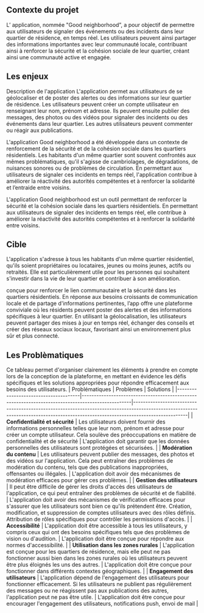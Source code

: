 ## Contexte du projet
L’ application, nommée "Good neighborhood”, a pour objectif de permettre aux utilisateurs de signaler des événements ou des incidents dans leur quartier de résidence, en temps réel. Les utilisateurs peuvent ainsi partager des informations importantes avec leur communauté locale, contribuant ainsi à renforcer la sécurité et la cohésion sociale de leur quartier, créant ainsi une communauté active et engagée.

## Les enjeux
Description de l'application
L'application permet aux utilisateurs de se géolocaliser et de poster des alertes ou des informations sur leur quartier de résidence. Les utilisateurs peuvent créer un compte utilisateur en renseignant leur nom, prénom et adresse. Ils peuvent ensuite publier des messages, des photos ou des vidéos pour signaler des incidents ou des événements dans leur quartier. Les autres utilisateurs peuvent commenter ou réagir aux publications.


L'application Good neighborhood a été développée dans un contexte de renforcement de la sécurité et de la cohésion sociale dans les quartiers résidentiels. Les habitants d'un même quartier sont souvent confrontés aux mêmes problématiques, qu'il s'agisse de cambriolages, de dégradations, de nuisances sonores ou de problèmes de circulation. En permettant aux utilisateurs de signaler ces incidents en temps réel, l'application contribue à améliorer la réactivité des autorités compétentes et à renforcer la solidarité et l’entraide entre voisins.

L'application Good neighborhood est un outil permettant de renforcer la sécurité et la cohésion sociale dans les quartiers résidentiels. En permettant aux utilisateurs de signaler des incidents en temps réel, elle contribue à améliorer la réactivité des autorités compétentes et à renforcer la solidarité entre voisins.

## Cible  
L'application s'adresse à tous les habitants d'un même quartier résidentiel, qu'ils soient propriétaires ou locataires, jeunes ou moins jeunes, actifs ou retraités. Elle est particulièrement utile pour les personnes qui souhaitent s'investir dans la vie de leur quartier et contribuer à son amélioration.


conçue pour renforcer le lien communautaire et la sécurité dans les quartiers résidentiels. En réponse aux besoins croissants de communication locale et de partage d'informations pertinentes, l’app offre une plateforme conviviale où les résidents peuvent poster des alertes et des informations spécifiques à leur quartier. En utilisant la géolocalisation, les utilisateurs peuvent partager des mises à jour en temps réel, échanger des conseils et créer des réseaux sociaux locaux, favorisant ainsi un environnement plus sûr et plus connecté.

## Les Problèmatiques

Ce tableau permet d'organiser clairement les éléments à prendre en compte lors de la conception de la plateforme, en mettant en évidence les défis spécifiques et les solutions appropriées pour répondre efficacement aux besoins des utilisateurs.
| Problématiques | Problèmes | Solutions |
|--------------------------------------|--------------------------------------------------------------------------------------------------|----------------------------------------------------------------------------------------------------------------------------------------------------------------------------------|
| **Confidentialité et sécurité** | Les utilisateurs doivent fournir des informations personnelles telles que leur nom, prénom et adresse pour créer un compte utilisateur. Cela soulève des préoccupations en matière de confidentialité et de sécurité | L'application doit garantir que les données personnelles des utilisateurs sont protégées et sécurisées. |
| **Modération du contenu** | Les utilisateurs peuvent publier des messages, des photos et des vidéos sur l'application. Cela peut entraîner des problèmes de modération du contenu, tels que des publications inappropriées, offensantes ou illégales. | L'application doit avoir des mécanismes de modération efficaces pour gérer ces problèmes. |
| **Gestion des utilisateurs** | Il peut être difficile de gérer les droits d'accès des utilisateurs de l'application, ce qui peut entraîner des problèmes de sécurité et de fiabilité. | L'application doit avoir des mécanismes de vérification efficaces pour s'assurer que les utilisateurs sont bien ce qu'ils prétendent être. Création, modification, et suppression de comptes utilisateurs avec des rôles définis. Attribution de rôles spécifiques pour contrôler les permissions d'accès. |
| **Accessibilité** | L'application doit être accessible à tous les utilisateurs, y compris ceux qui ont des besoins spécifiques tels que des problèmes de vision ou d'audition. | L'application doit être conçue pour répondre aux normes d'accessibilité. |
| **Utilisation dans les zones rurales** | L'application est conçue pour les quartiers de résidence, mais elle peut ne pas fonctionner aussi bien dans les zones rurales où les utilisateurs peuvent être plus éloignés les uns des autres. | L'application doit être conçue pour fonctionner dans différents contextes géographiques. |
| **Engagement des utilisateurs** | L'application dépend de l'engagement des utilisateurs pour fonctionner efficacement. Si les utilisateurs ne publient pas régulièrement des messages ou ne réagissent pas aux publications des autres, l'application peut ne pas être utile. | L'application doit être conçue pour encourager l'engagement des utilisateurs, notifications push, envoi de mail |
